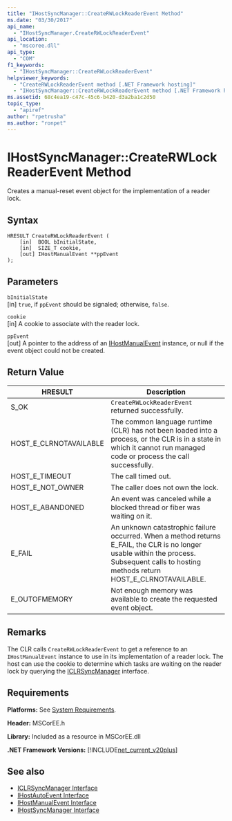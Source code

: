 ```yaml
---
title: "IHostSyncManager::CreateRWLockReaderEvent Method"
ms.date: "03/30/2017"
api_name: 
  - "IHostSyncManager.CreateRWLockReaderEvent"
api_location: 
  - "mscoree.dll"
api_type: 
  - "COM"
f1_keywords: 
  - "IHostSyncManager::CreateRWLockReaderEvent"
helpviewer_keywords: 
  - "CreateRWLockReaderEvent method [.NET Framework hosting]"
  - "IHostSyncManager::CreateRWLockReaderEvent method [.NET Framework hosting]"
ms.assetid: 68c4ea19-c47c-45c6-b420-d3a2ba1c2d50
topic_type: 
  - "apiref"
author: "rpetrusha"
ms.author: "ronpet"
---
```

# IHostSyncManager::CreateRWLockReaderEvent Method
Creates a manual-reset event object for the implementation of a reader lock.  
  
## Syntax  
  
```  
HRESULT CreateRWLockReaderEvent (  
    [in]  BOOL bInitialState,  
    [in]  SIZE_T cookie,  
    [out] IHostManualEvent **ppEvent  
);  
```  
  
## Parameters  
 `bInitialState`  
 [in] `true`, if `ppEvent` should be signaled; otherwise, `false`.  
  
 `cookie`  
 [in] A cookie to associate with the reader lock.  
  
 `ppEvent`  
 [out] A pointer to the address of an [IHostManualEvent](../../../../docs/framework/unmanaged-api/hosting/ihostmanualevent-interface.md) instance, or null if the event object could not be created.  
  
## Return Value  
  
|HRESULT|Description|  
|-------------|-----------------|  
|S_OK|`CreateRWLockReaderEvent` returned successfully.|  
|HOST_E_CLRNOTAVAILABLE|The common language runtime (CLR) has not been loaded into a process, or the CLR is in a state in which it cannot run managed code or process the call successfully.|  
|HOST_E_TIMEOUT|The call timed out.|  
|HOST_E_NOT_OWNER|The caller does not own the lock.|  
|HOST_E_ABANDONED|An event was canceled while a blocked thread or fiber was waiting on it.|  
|E_FAIL|An unknown catastrophic failure occurred. When a method returns E_FAIL, the CLR is no longer usable within the process. Subsequent calls to hosting methods return HOST_E_CLRNOTAVAILABLE.|  
|E_OUTOFMEMORY|Not enough memory was available to create the requested event object.|  
  
## Remarks  
 The CLR calls `CreateRWLockReaderEvent` to get a reference to an `IHostManualEvent` instance to use in its implementation of a reader lock. The host can use the cookie to determine which tasks are waiting on the reader lock by querying the [ICLRSyncManager](../../../../docs/framework/unmanaged-api/hosting/iclrsyncmanager-interface.md) interface.  
  
## Requirements  
 **Platforms:** See [System Requirements](../../../../docs/framework/get-started/system-requirements.md).  
  
 **Header:** MSCorEE.h  
  
 **Library:** Included as a resource in MSCorEE.dll  
  
 **.NET Framework Versions:** [!INCLUDE[net_current_v20plus](../../../../includes/net-current-v20plus-md.md)]  
  
## See also
- [ICLRSyncManager Interface](../../../../docs/framework/unmanaged-api/hosting/iclrsyncmanager-interface.md)
- [IHostAutoEvent Interface](../../../../docs/framework/unmanaged-api/hosting/ihostautoevent-interface.md)
- [IHostManualEvent Interface](../../../../docs/framework/unmanaged-api/hosting/ihostmanualevent-interface.md)
- [IHostSyncManager Interface](../../../../docs/framework/unmanaged-api/hosting/ihostsyncmanager-interface.md)
